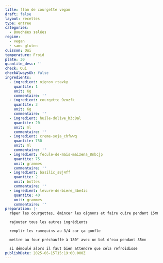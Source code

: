 ```yaml
---
title: flan de courgette vegan
draft: false
layout: recettes
type: entree
categories:
  - Bouchées salées
regime:
  - vegan
  - sans-gluten
cuisson: Oui
temperature: Froid
plate: 30
quantite_desc: ''
check: Oui
checkAlwaysOk: false
ingredients:
  - ingredient: oignon_rtavky
    quantite: 1
    unit: Kg
    commentaire: ''
  - ingredient: courgette_9zozfk
    quantite: 3
    unit: Kg
    commentaire: ''
  - ingredient: huile-dolive_h3c8al
    quantite: 20
    unit: ml
    commentaire: ''
  - ingredient: creme-soja_chfwwq
    quantite: 750
    unit: ml
    commentaire: ''
  - ingredient: fecule-de-mais-maizena_8nbcjp
    quantite: 75
    unit: grammes
    commentaire: ''
  - ingredient: basilic_s8j4ff
    quantite: 2
    unit: bottes
    commentaire: ''
  - ingredient: levure-de-biere_4be4ic
    quantite: 40
    unit: grammes
    commentaire: ''
preparation: |-
  râper les courgettes, émincer les oignons et faire cuire pendant 15mn, réserver dans un saladier

  rajouter tous les autres ingrédients

  remplir les ramequins au 3/4 car ça gonfle

  mettre au four préchauffé à 180° avec un bol d'eau pendant 35mn

  si démoulé alors il faut bien attendre que cela refroidisse
publishDate: 2025-06-15T15:19:00.000Z
---
```

